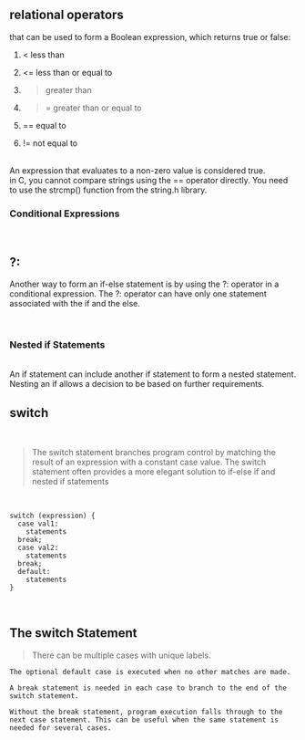 
## relational operators
 that can be used to form a Boolean expression, which returns true or false:
<br>

1. <    less than

2. <=  less than or equal to

3. >    greater than

4. >=  greater than or equal to

5. ==  equal to

6. !=   not equal to


<br>
An expression that evaluates to a non-zero value is considered true.

<br>
in C, you cannot compare strings using the == operator directly. You need to use the strcmp() function from the string.h library.

<br>

### Conditional Expressions 
<br>

## ?:
Another way to form an if-else statement is by using the ?: operator in a conditional expression. The ?: operator can have only one statement associated with the if and the else.

<br>

### Nested if Statements 
<br>
An if statement can include another if statement to form a nested statement. Nesting an if allows a decision to be based on further requirements. 


## switch

<br>

> The switch statement branches program control by matching the result of an expression with a constant case value. 
 The switch statement often provides a more elegant solution to if-else if and nested if statements

<br>

```
switch (expression) {
  case val1:
    statements
  break;
  case val2:
    statements
  break;
  default:
    statements
}
```
<br>

## The switch Statement 
> There can be multiple cases with unique labels.

    The optional default case is executed when no other matches are made.

    A break statement is needed in each case to branch to the end of the switch statement.

    Without the break statement, program execution falls through to the next case statement. This can be useful when the same statement is needed for several cases.